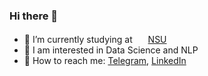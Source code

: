 ### Hi there 👋

- 🔭 I’m currently studying at <img src="https://www.wemakescholars.com/admin/uploads/providers/m79qh1fxwPeIdqlBQoirQn68mQd6CCPE.png" width="17px"> [NSU](https://www.nsu.ru/n/)
- 🤔 I am interested in Data Science and NLP
- 💬 How to reach me: [Telegram](https://t.me/garipov_t), [LinkedIn](https://www.linkedin.com/in/tgaripov/)
